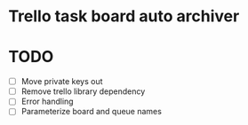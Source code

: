 # Trello task board auto archiver

# TODO
- [ ] Move private keys out
- [ ] Remove trello library dependency
- [ ] Error handling
- [ ] Parameterize board and queue names
